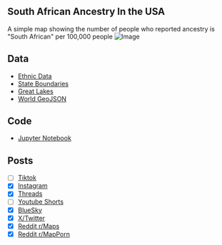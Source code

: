 ## South African Ancestry In the USA
A simple map showing the number of people who reported ancestry is "South African" per 100,000 people
![Image](https://drive.google.com/uc?export=view&id=1ucmcUSbHf8G21ievtCPGPCQSi5mQzPNh)

## Data
* [Ethnic Data](https://data.census.gov/table/ACSDT5Y2023.B04006?q=People+Reporting+Ancestry&g=010XX00US$0400000&moe=false)
* [State Boundaries](https://www.census.gov/geographies/mapping-files/time-series/geo/carto-boundary-file.html)
* [Great Lakes](https://usicecenter.gov/Products/GreatLakesData)
* [World GeoJSON](https://public.opendatasoft.com/explore/dataset/world-administrative-boundaries/export/?flg=en-us)

## Code
* [Jupyter Notebook](FormatData.ipynb)

## Posts
- [ ] [Tiktok]()
- [x] [Instagram](https://www.instagram.com/p/DJPfRGhSjUh/)
- [x] [Threads](https://www.threads.com/@vinemapper/post/DJPfRpUS4Yt)
- [ ] [Youtube Shorts]()
- [x] [BlueSky](https://bsky.app/profile/vinemapper.bsky.social/post/3loeitfvffc2k)
- [x] [X/Twitter](https://x.com/VineMapper/status/1919099579888214523)
- [x] [Reddit r/Maps](https://www.reddit.com/r/Maps/comments/1ker0py/reported_ancestry_of_south_african_per_100k_people/)
- [x] [Reddit r/MapPorn](https://www.reddit.com/r/MapPorn/comments/1ker0rv/reported_ancestry_of_south_african_per_100k_people/)
